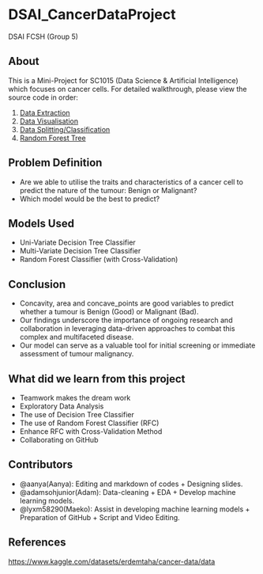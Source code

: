 # DSAI_CancerDataProject
DSAI FCSH (Group 5)

## About
This is a Mini-Project for SC1015 (Data Science & Artificial Intelligence) which focuses on cancer cells. For detailed walkthrough, please view the source code in order:
1. [Data Extraction](https://github.com/lyxm58290/DSAI_CancerData/blob/95cfccf8244e26cf87aa3e0e6d507dcbf342e01a/Notebooks/DataExtraction.ipynb)
2. [Data Visualisation](https://github.com/lyxm58290/DSAI_CancerData/blob/95cfccf8244e26cf87aa3e0e6d507dcbf342e01a/Notebooks/DataVisualization.ipynb)
3. [Data Splitting/Classification](https://github.com/lyxm58290/DSAI_CancerData/blob/95cfccf8244e26cf87aa3e0e6d507dcbf342e01a/Notebooks/DataSplit_Class.ipynb)
4. [Random Forest Tree](https://github.com/lyxm58290/DSAI_CancerData/blob/95cfccf8244e26cf87aa3e0e6d507dcbf342e01a/Notebooks/RandomForest.ipynb)

## Problem Definition
* Are we able to utilise the traits and characteristics of a cancer cell to predict the nature of the tumour: Benign or Malignant?
* Which model would be the best to predict?

## Models Used
* Uni-Variate Decision Tree Classifier
* Multi-Variate Decision Tree Classifier
* Random Forest Classifier (with Cross-Validation)

## Conclusion
* Concavity, area and concave_points are good variables to predict whether a tumour is Benign (Good) or Malignant (Bad).
* Our findings underscore the importance of ongoing research and collaboration in leveraging data-driven approaches to combat this complex and multifaceted disease.
* Our model can serve as a valuable tool for initial screening or immediate assessment of tumour malignancy. 

## What did we learn from this project
* Teamwork makes the dream work
* Exploratory Data Analysis
* The use of Decision Tree Classifier
* The use of Random Forest Classifier (RFC)
* Enhance RFC with Cross-Validation Method
* Collaborating on GitHub

## Contributors
* @aanya(Aanya): Editing and markdown of codes + Designing slides.
* @adamsohjunior(Adam): Data-cleaning + EDA + Develop machine learning models.
* @lyxm58290(Maeko): Assist in developing machine learning models + Preparation of GitHub + Script and Video Editing.

## References
https://www.kaggle.com/datasets/erdemtaha/cancer-data/data
